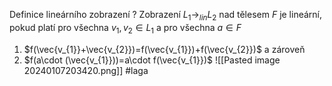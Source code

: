 Definice lineárního zobrazení
?
Zobrazení $L_{1}\rightarrow_{lin}L_{2}$ nad tělesem $F$ je lineární, pokud platí pro všechna $v_{1},v_{2}\in L_{1}$ a pro všechna $a\in F$ 
1) $f(\vec{v_{1}}+\vec{v_{2}})=f(\vec{v_{1}})+f(\vec{v_{2}})$ a zároveň 
2) $f(a\cdot (\vec{v_{1}}))=a\cdot f(\vec{v_{1}})$
![[Pasted image 20240107203420.png]]
#laga 